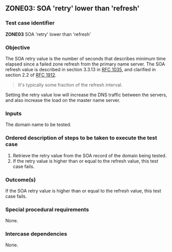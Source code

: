 ## ZONE03: SOA 'retry' lower than 'refresh'

### Test case identifier
**ZONE03** SOA 'retry' lower than 'refresh'

### Objective

The SOA retry value is the number of seconds that describes
minimum time elapsed since a failed zone refresh from the primary
name server. The SOA refresh value is described
in section 3.3.13 in [RFC 1035](http://tools.ietf.org/html/rfc1035),
and clarified in section 2.2 of
[RFC 1912](http://tools.ietf.org/html/rfc1912).

> It's typically some fraction of the refresh interval.

Setting the retry value low will increase the DNS traffic between
the servers, and also increase the load on the master name server.

### Inputs

The domain name to be tested.

### Ordered description of steps to be taken to execute the test case

1. Retrieve the retry value from the SOA record of the domain being
   tested.
2. If the retry value is higher than or equal to the refresh value,
   this test case fails.

### Outcome(s)

If the SOA retry value is higher than or equal to the refresh value,
this test case fails.

### Special procedural requirements

None.

### Intercase dependencies

None.
